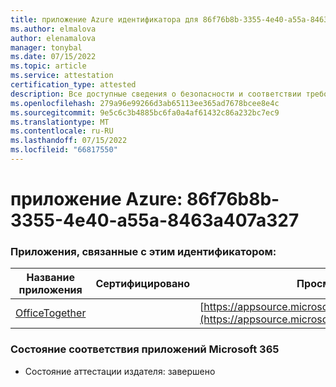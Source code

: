 ```yaml
---
title: приложение Azure идентификатора для 86f76b8b-3355-4e40-a55a-8463a407a327
ms.author: elmalova
author: elenamalova
manager: tonybal
ms.date: 07/15/2022
ms.topic: article
ms.service: attestation
certification_type: attested
description: Все доступные сведения о безопасности и соответствии требованиям для 86f76b8b-3355-4e40-a55a-8463a407a327.
ms.openlocfilehash: 279a96e99266d3ab65113ee365ad7678bcee8e4c
ms.sourcegitcommit: 9e5c6c3b4885bc6fa0a4af61432c86a232bc7ec9
ms.translationtype: MT
ms.contentlocale: ru-RU
ms.lasthandoff: 07/15/2022
ms.locfileid: "66817550"
---
```

# <a name="azure-app-id-86f76b8b-3355-4e40-a55a-8463a407a327"></a>приложение Azure: 86f76b8b-3355-4e40-a55a-8463a407a327


### <a name="apps-associated-with-this-id"></a>Приложения, связанные с этим идентификатором:
| **Название приложения** | **Сертифицировано** | **Просмотр в AppSource** |
|--------------|---------------|-----------------------|
| [OfficeTogether](../forward/WA200003767.md) |  | [https://appsource.microsoft.com/product/office/WA200003767](https://appsource.microsoft.com/product/office/WA200003767) |

### <a name="microsoft-365-app-compliance-status"></a>Состояние соответствия приложений Microsoft 365
- Состояние аттестации издателя: завершено
